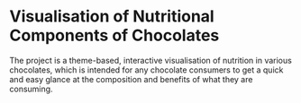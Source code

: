 # Visualisation of Nutritional Components of Chocolates
The project is a theme-based, interactive visualisation of nutrition in various chocolates, which is intended for any chocolate consumers to get a quick and easy glance at the composition and benefits of what they are consuming.